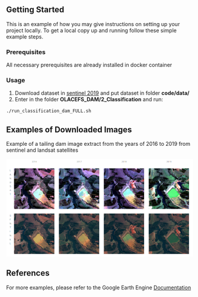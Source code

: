 
<!-- GETTING STARTED -->
## Getting Started

This is an example of how you may give instructions on setting up your project locally.
To get a local copy up and running follow these simple example steps.

### Prerequisites

All necessary prerequisites are already installed in docker container

### Usage

1. Download dataset in [sentinel 2019](https://drive.google.com/file/d/1ODzJPYYup0Ga4g3BOsl1OsFdk4WFT7YW/view?usp=sharing) and put dataset in folder **code/data/**
2. Enter in the folder **OLACEFS_DAM/2_Classification** and run:
```sh
./run_classification_dam_FULL.sh
```


<!-- Examples of Downloaded Images -->
## Examples of Downloaded Images

Example of a tailing dam image extract from the years of 2016 to 2019 from sentinel and landsat satellites


![](https://github.com/edemir-matcomp/OLACEFS_DAM/blob/master/1_Script_GEE/example_gee_sentinel_landsat.png)

<!-- References -->
## References

For more examples, please refer to the Google Earth Engine [Documentation](https://developers.google.com/earth-engine)


